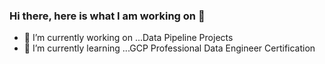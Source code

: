### Hi there, here is what I am working on 👋

- 🔭 I’m currently working on ...Data Pipeline Projects
- 🌱 I’m currently learning ...GCP Professional Data Engineer Certification
